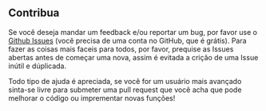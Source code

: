 ## Contribua

Se você deseja mandar um feedback e/ou reportar um bug, por favor use o [Github Issues](https://github.com/ST-Apps/PoGo-UWP/issues) (você precisa de uma conta no GitHub, que é grátis).
Para fazer as coisas mais faceis para todos, por favor, prequise as Issues abertas antes de começar uma nova, assim é evitada a crição de uma Issue inútil e dúplicada.

Todo tipo de ajuda é apreciada, se você for um usuário mais avançado sinta-se livre para submeter uma pull request que você acha que pode melhorar o código ou imprementar novas funções!
